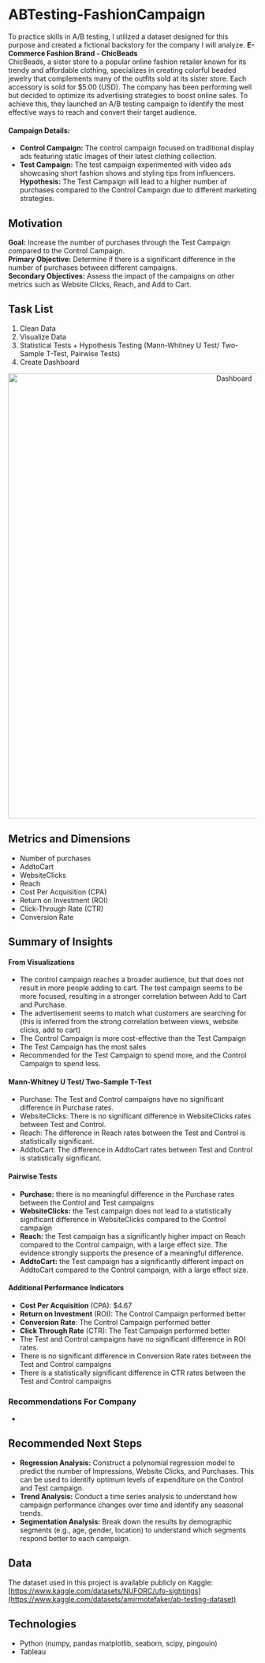 # ABTesting-FashionCampaign
To practice skills in A/B testing, I utilized a dataset designed for this purpose and created a fictional backstory for the company I will analyze.
**E-Commerce Fashion Brand - ChicBeads**  
ChicBeads, a sister store to a popular online fashion retailer known for its trendy and affordable clothing, specializes in creating colorful beaded jewelry that complements many of the outfits sold at its sister store. Each accessory is sold for $5.00 (USD). The company has been performing well but decided to optimize its advertising strategies to boost online sales. To achieve this, they launched an A/B testing campaign to identify the most effective ways to reach and convert their target audience.
#### Campaign Details:
- **Control Campaign:** The control campaign focused on traditional display ads featuring static images of their latest clothing collection.
- **Test Campaign:** The test campaign experimented with video ads showcasing short fashion shows and styling tips from influencers.
**Hypothesis:** The Test Campaign will lead to a higher number of purchases compared to the Control Campaign due to different marketing strategies.
  
## Motivation
**Goal:** Increase the number of purchases through the Test Campaign compared to the Control Campaign.  
**Primary Objective:** Determine if there is a significant difference in the number of purchases between different campaigns.  
**Secondary Objectives:** Assess the impact of the campaigns on other metrics such as Website Clicks, Reach, and Add to Cart.  

## Task List
1. Clean Data
2. Visualize Data
3. Statistical Tests + Hypothesis Testing (Mann-Whitney U Test/ Two-Sample T-Test, Pairwise Tests)
4. Create Dashboard
   
<p align="center">
    <img src="" alt="Dashboard" width="900">
</p>

## Metrics and Dimensions
- Number of purchases
- AddtoCart
- WebsiteClicks
- Reach
- Cost Per Acquisition (CPA)
- Return on Investment (ROI)
- Click-Through Rate (CTR)
- Conversion Rate

## Summary of Insights
#### From Visualizations
- The control campaign reaches a broader audience, but that does not result in more people adding to cart. The test campaign seems to be more focused, resulting in a stronger correlation between Add to Cart and Purchase.
- The advertisement seems to match what customers are searching for (this is inferred from the strong correlation between views, website clicks, add to cart)
- The Control Campaign is more cost-effective than the Test Campaign
- The Test Campaign has the most sales
- Recommended for the Test Campaign to spend more, and the Control Campaign to spend less.
#### Mann-Whitney U Test/ Two-Sample T-Test
- Purchase: The Test and Control campaigns have no significant difference in Purchase rates.
- WebsiteClicks: There is no significant difference in WebsiteClicks rates between Test and Control.
- Reach: The difference in Reach rates between the Test and Control is statistically significant.
- AddtoCart: The difference in AddtoCart rates between Test and Control is statistically significant.
#### Pairwise Tests
- **Purchase:** there is no meaningful difference in the Purchase rates between the Control and Test campaigns
- **WebsiteClicks:** the Test campaign does not lead to a statistically significant difference in WebsiteClicks compared to the Control campaign
- **Reach:** the Test campaign has a significantly higher impact on Reach compared to the Control campaign, with a large effect size. The evidence strongly supports the presence of a meaningful difference.
- **AddtoCart:** the Test campaign has a significantly different impact on AddtoCart compared to the Control campaign, with a large effect size.
#### Additional Performance Indicators
- **Cost Per Acquisition** (CPA): $4.67
- **Return on Investment** (ROI): The Control Campaign performed better
- **Conversion Rate**: The Control Campaign performed better
- **Click Through Rate** (CTR): The Test Campaign performed better
- The Test and Control campaigns have no significant difference in ROI rates.
- There is no significant difference in Conversion Rate rates between the Test and Control campaigns
- There is a statistically significant difference in CTR rates between the Test and Control campaigns
### Recommendations For Company
- 

## Recommended Next Steps 
- **Regression Analysis:** Construct a polynomial regression model to predict the number of Impressions, Website Clicks, and Purchases. This can be used to identify optimum levels of expenditure on the Control and Test campaign. 
- **Trend Analysis:** Conduct a time series analysis to understand how campaign performance changes over time and identify any seasonal trends.
- **Segmentation Analysis:** Break down the results by demographic segments (e.g., age, gender, location) to understand which segments respond better to each campaign.
  
## Data
The dataset used in this project is available publicly on Kaggle: [https://www.kaggle.com/datasets/NUFORC/ufo-sightings](https://www.kaggle.com/datasets/amirmotefaker/ab-testing-dataset)

## Technologies
- Python (numpy, pandas matplotlib, seaborn, scipy, pingouin)
- Tableau
